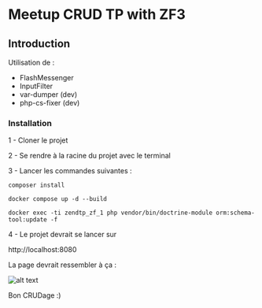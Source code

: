 # Meetup CRUD TP with ZF3

## Introduction

Utilisation de : 
 - FlashMessenger
 - InputFilter
 - var-dumper (dev)
 - php-cs-fixer (dev)
 
### Installation

1 - Cloner le projet

2 - Se rendre à la racine du projet avec le terminal

3 - Lancer les commandes suivantes : 

`composer install` 

`docker compose up -d --build`

`docker exec -ti zendtp_zf_1 php vendor/bin/doctrine-module orm:schema-tool:update -f`

4 - Le projet devrait se lancer sur 

http://localhost:8080

La page devrait ressembler à ça :

![alt text](https://img15.hostingpics.net/pics/833955FireShotCapture004MeetupsCRUDhttplocalhost8080.png "Page needed")

Bon CRUDage :)

